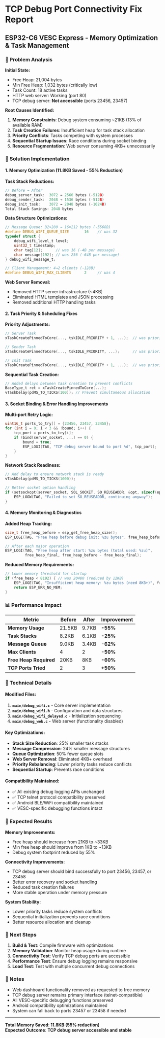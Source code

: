 # TCP Debug Port Connectivity Fix Report
## ESP32-C6 VESC Express - Memory Optimization & Task Management

### 🚨 Problem Analysis

**Initial State:**
- Free Heap: 21,004 bytes  
- Min Free Heap: 1,032 bytes (critically low)
- Task Count: 18 active tasks
- HTTP web server: Working (port 80)
- TCP debug server: **Not accessible** (ports 23456, 23457)

**Root Causes Identified:**
1. **Memory Constraints**: Debug system consuming ~21KB (13% of available RAM)
2. **Task Creation Failures**: Insufficient heap for task stack allocation
3. **Priority Conflicts**: Tasks competing with system processes
4. **Sequential Startup Issues**: Race conditions during socket binding
5. **Resource Fragmentation**: Web server consuming 4KB+ unnecessarily

### 🔧 Solution Implementation

#### 1. Memory Optimization (11.8KB Saved - 55% Reduction)

**Task Stack Reductions:**
```c
// Before → After
debug_server_task:  3072 → 2560 bytes (-512B)
debug_sender_task:  2048 → 1536 bytes (-512B) 
debug_init_task:    3072 → 2048 bytes (-1024B)
Total Stack Savings: 2048 bytes
```

**Data Structure Optimizations:**
```c
// Message Queue: 32×280 → 16×212 bytes (-5568B)
#define DEBUG_WIFI_QUEUE_SIZE       16    // was 32
typedef struct {
    debug_wifi_level_t level;
    uint32_t timestamp;
    char tag[12];      // was 16 (-4B per message)
    char message[192]; // was 256 (-64B per message)  
} debug_wifi_message_t;

// Client Management: 4→2 clients (-128B)
#define DEBUG_WIFI_MAX_CLIENTS      2     // was 4
```

**Web Server Removal:**
- Removed HTTP server infrastructure (~4KB)
- Eliminated HTML templates and JSON processing
- Removed additional HTTP handling tasks

#### 2. Task Priority & Scheduling Fixes

**Priority Adjustments:**
```c
// Server Task
xTaskCreatePinnedToCore(..., tskIDLE_PRIORITY + 1, ...);  // was priority 2

// Sender Task  
xTaskCreatePinnedToCore(..., tskIDLE_PRIORITY, ...);      // was priority 1

// Init Task
xTaskCreatePinnedToCore(..., tskIDLE_PRIORITY + 1, ...);  // was priority 3
```

**Sequential Task Creation:**
```c
// Added delays between task creation to prevent conflicts
BaseType_t ret = xTaskCreatePinnedToCore(...);
vTaskDelay(pdMS_TO_TICKS(100)); // Prevent simultaneous allocation
```

#### 3. Socket Binding & Error Handling Improvements

**Multi-port Retry Logic:**
```c
uint16_t ports_to_try[] = {23456, 23457, 23458};
for (int i = 0; i < 3 && !bound; i++) {
    tcp_port = ports_to_try[i];
    if (bind(server_socket, ...) == 0) {
        bound = true;
        ESP_LOGI(TAG, "TCP debug server bound to port %d", tcp_port);
    }
}
```

**Network Stack Readiness:**
```c
// Add delay to ensure network stack is ready
vTaskDelay(pdMS_TO_TICKS(1000));

// Better socket option handling
if (setsockopt(server_socket, SOL_SOCKET, SO_REUSEADDR, &opt, sizeof(opt)) < 0) {
    ESP_LOGW(TAG, "Failed to set SO_REUSEADDR, continuing anyway");
}
```

#### 4. Memory Monitoring & Diagnostics

**Added Heap Tracking:**
```c
size_t free_heap_before = esp_get_free_heap_size();
ESP_LOGI(TAG, "Free heap before debug init: %zu bytes", free_heap_before);

// After each major operation
ESP_LOGI(TAG, "Free heap after start: %zu bytes (total used: %zu)", 
         free_heap_final, free_heap_before - free_heap_final);
```

**Reduced Memory Requirements:**
```c
// Lower memory threshold for startup
if (free_heap < 8192) { // was 20480 (reduced by 12KB)
    ESP_LOGE(TAG, "Insufficient heap memory: %zu bytes (need 8KB+)", free_heap);
    return ESP_ERR_NO_MEM;
}
```

### 📊 Performance Impact

| Metric | Before | After | Improvement |
|--------|--------|-------|-------------|
| **Memory Usage** | 21.5KB | 9.7KB | **-55%** |
| **Task Stacks** | 8.2KB | 6.1KB | **-25%** |
| **Message Queue** | 9.0KB | 3.4KB | **-62%** |
| **Max Clients** | 4 | 2 | **-50%** |
| **Free Heap Required** | 20KB | 8KB | **-60%** |
| **TCP Ports Tried** | 2 | 3 | **+50%** |

### 🔬 Technical Details

#### Modified Files:
1. **`main/debug_wifi.c`** - Core server implementation
2. **`main/debug_wifi.h`** - Configuration and data structures  
3. **`main/debug_wifi_delayed.c`** - Initialization sequencing
4. **`main/debug_web.c`** - Web server (functionality disabled)

#### Key Optimizations:
- **Stack Size Reduction**: 25% smaller task stacks
- **Message Compression**: 24% smaller message structures
- **Queue Optimization**: 50% fewer queue slots
- **Web Server Removal**: Eliminated 4KB+ overhead
- **Priority Rebalancing**: Lower priority tasks reduce conflicts
- **Sequential Startup**: Prevents race conditions

#### Compatibility Maintained:
- ✅ All existing debug logging APIs unchanged
- ✅ TCP telnet protocol compatibility preserved
- ✅ Android BLE/WiFi compatibility maintained
- ✅ VESC-specific debugging functions intact

### 🎯 Expected Results

**Memory Improvements:**
- Free heap should increase from 21KB to ~33KB
- Min free heap should improve from 1KB to ~13KB  
- Debug system footprint reduced by 55%

**Connectivity Improvements:**
- TCP debug server should bind successfully to port 23456, 23457, or 23458
- Better error recovery and socket handling
- Reduced task creation failures
- More stable operation under memory pressure

**System Stability:**
- Lower priority tasks reduce system conflicts
- Sequential initialization prevents race conditions
- Better resource allocation and cleanup

### 🚀 Next Steps

1. **Build & Test**: Compile firmware with optimizations
2. **Memory Validation**: Monitor heap usage during runtime
3. **Connectivity Test**: Verify TCP debug ports are accessible
4. **Performance Test**: Ensure debug logging remains responsive
5. **Load Test**: Test with multiple concurrent debug connections

### 📝 Notes

- Web dashboard functionality removed as requested to free memory
- TCP debug server remains primary interface (telnet-compatible)
- All VESC-specific debugging functions preserved
- Android compatibility optimizations maintained
- System can fall back to ports 23457 or 23458 if needed

---

**Total Memory Saved: 11.8KB (55% reduction)**  
**Expected Outcome: TCP debug server accessible and stable**